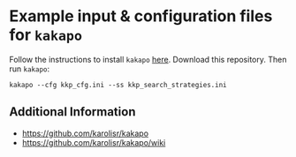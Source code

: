 # Example input & configuration files for `kakapo`

Follow the instructions to install `kakapo` [here](https://github.com/karolisr/kakapo/wiki/Installation). Download this repository. Then run `kakapo`:

```
kakapo --cfg kkp_cfg.ini --ss kkp_search_strategies.ini
```

## Additional Information

- <https://github.com/karolisr/kakapo>
- <https://github.com/karolisr/kakapo/wiki>
